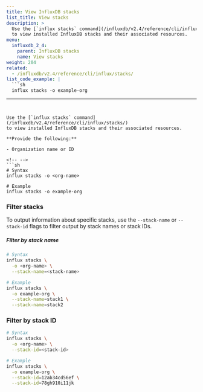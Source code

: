 ```yaml
---
title: View InfluxDB stacks
list_title: View stacks
description: >
  Use the [`influx stacks` command](/influxdb/v2.4/reference/cli/influx/stacks/)
  to view installed InfluxDB stacks and their associated resources.
menu:
  influxdb_2_4:
    parent: InfluxDB stacks
    name: View stacks
weight: 204
related:
  - /influxdb/v2.4/reference/cli/influx/stacks/
list_code_example: |
  ```sh
  influx stacks -o example-org
  ```
---
```


Use the [`influx stacks` command](/influxdb/v2.4/reference/cli/influx/stacks/)
to view installed InfluxDB stacks and their associated resources.

**Provide the following:**

- Organization name or ID

<!-- -->
```sh
# Syntax
influx stacks -o <org-name>

# Example
influx stacks -o example-org
```

### Filter stacks

To output information about specific stacks, use the `--stack-name` or `--stack-id`
flags to filter output by stack names or stack IDs.

##### Filter by stack name

```sh
# Syntax
influx stacks \
  -o <org-name> \
  --stack-name=<stack-name>

# Example
influx stacks \
  -o example-org \
  --stack-name=stack1 \
  --stack-name=stack2
```

### Filter by stack ID

```sh
# Syntax
influx stacks \
  -o <org-name> \
  --stack-id=<stack-id>

# Example
influx stacks \
  -o example-org \
  --stack-id=12ab34cd56ef \
  --stack-id=78gh910i11jk
```
